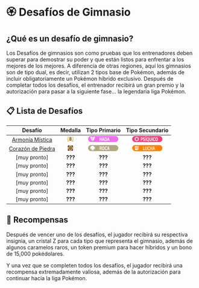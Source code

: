 # 🏵️ Desafíos de Gimnasio

## ¿Qué es un desafío de gimnasio?

Los Desafíos de gimnasios son como pruebas que los entrenadores deben superar para demostrar su poder y que están listos para enfrentar a los mejores de los mejores. A diferencia de otras regiones, aquí los gimnasios son de tipo dual, es decir, utilizan 2 tipos base de Pokémon, además de incluir obligatoriamente un Pokémon híbrido exclusivo. Después de completar todos los desafíos, el entrenador recibirá un gran premio y la autorización para pasar a la siguiente fase... la legendaria liga Pokémon.

## 📋 Lista de Desafíos

| Desafío | Medalla | Tipo Primario | Tipo Secundario |
|:-------:|:-------:|:-------------:|:---------------:|
| [Armonía Mística](../desafiosdegimnasio/armoniamistica.md) | ![Medalla Armonía Mística](../images/gimnasios/gym_1.png) | ![Tipo Hada](../images/pokemon/tipos/tipo_hada.png) | ![Tipo Psiquico](../images/pokemon/tipos/tipo_psiquico.png) |
| [Corazón de Piedra](../desafiosdegimnasio/corazndepiedra.md) | ![Medalla Corazón de Piedra](../images/gimnasios/gym_2.png) | ![Tipo Roca](../images/pokemon/tipos/tipo_roca.png) | ![Tipo Lucha](../images/pokemon/tipos/tipo_lucha.png) |
| [muy pronto] | **???** | **???** | **???** |
| [muy pronto] | **???** | **???** | **???** |
| [muy pronto] | **???** | **???** | **???** |
| [muy pronto] | **???** | **???** | **???** |
| [muy pronto] | **???** | **???** | **???** |
| [muy pronto] | **???** | **???** | **???** |

## 🎁 Recompensas

Después de vencer uno de los desafíos, el jugador recibirá su respectiva insignia, un cristal Z para cada tipo que representa el gimnasio, además de algunos caramelos raros, un token premium para hacer híbridos y un bono de 15,000 pokédolares.

Y una vez que se completen todos los desafíos, el jugador recibirá una recompensa extremadamente valiosa, además de la autorización para continuar hacia la liga Pokémon.
